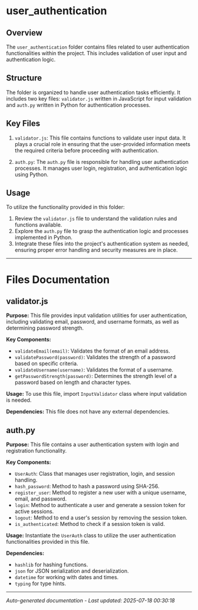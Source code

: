 # user_authentication

## Overview
The `user_authentication` folder contains files related to user authentication functionalities within the project. This includes validation of user input and authentication logic.

## Structure
The folder is organized to handle user authentication tasks efficiently. It includes two key files: `validator.js` written in JavaScript for input validation and `auth.py` written in Python for authentication processes.

## Key Files
1. `validator.js`: This file contains functions to validate user input data. It plays a crucial role in ensuring that the user-provided information meets the required criteria before proceeding with authentication.
   
2. `auth.py`: The `auth.py` file is responsible for handling user authentication processes. It manages user login, registration, and authentication logic using Python.

## Usage
To utilize the functionality provided in this folder:
1. Review the `validator.js` file to understand the validation rules and functions available.
2. Explore the `auth.py` file to grasp the authentication logic and processes implemented in Python.
3. Integrate these files into the project's authentication system as needed, ensuring proper error handling and security measures are in place.

---

# Files Documentation

## validator.js

**Purpose:** This file provides input validation utilities for user authentication, including validating email, password, and username formats, as well as determining password strength.

**Key Components:**
- `validateEmail(email)`: Validates the format of an email address.
- `validatePassword(password)`: Validates the strength of a password based on specific criteria.
- `validateUsername(username)`: Validates the format of a username.
- `getPasswordStrength(password)`: Determines the strength level of a password based on length and character types.

**Usage:** To use this file, import `InputValidator` class where input validation is needed.

**Dependencies:** This file does not have any external dependencies.

## auth.py

**Purpose:** This file contains a user authentication system with login and registration functionality.

**Key Components:**
- `UserAuth`: Class that manages user registration, login, and session handling.
- `hash_password`: Method to hash a password using SHA-256.
- `register_user`: Method to register a new user with a unique username, email, and password.
- `login`: Method to authenticate a user and generate a session token for active sessions.
- `logout`: Method to end a user's session by removing the session token.
- `is_authenticated`: Method to check if a session token is valid.

**Usage:** Instantiate the `UserAuth` class to utilize the user authentication functionalities provided in this file.

**Dependencies:** 
- `hashlib` for hashing functions.
- `json` for JSON serialization and deserialization.
- `datetime` for working with dates and times.
- `typing` for type hints.

---
*Auto-generated documentation - Last updated: 2025-07-18 00:30:18*
